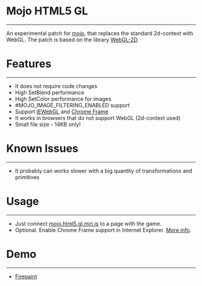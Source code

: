Mojo HTML5 GL
=
______________________________________________________
An experimental patch for [mojo](http://monkeycoder.co.nz/), that replaces the standard 2d-context with WebGL. The patch is based on the library [WebGL-2D](https://github.com/gameclosure/webgl-2d).

Features
=
______________________________________________________
* It does not require code changes
* High SetBlend performance 
* High SetColor performance for images 
* #MOJO_IMAGE_FILTERING_ENABLED support
* Support [IEWebGL](http://iewebgl.com/) and [Chrome Frame](http://www.google.com/chromeframe)
* It works in browsers that do not support WebGL (2d-context used)
* Small file size - 14KB only!

Known Issues
=
______________________________________________________
* It probably can works slower with a big quantity of transformations and primitives

Usage
=
______________________________________________________
* Just connect [mojo.html5.gl.min.js](https://raw.github.com/devolonter/mojo-html5-gl/master/mojo.html5.gl.min.js) to a page with the game.
* Optional. Enable Chrome Frame support in Internet Explorer. [More info](http://www.chromium.org/developers/how-tos/chrome-frame-getting-started).

Demo
=
______________________________________________________
* [Firepaint](http://lab.devolonter.ru/libs/mojo-html5-gl/)